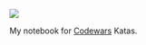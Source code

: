 ![](https://www.codewars.com/users/ambethia/badges/large)

My notebook for [Codewars](http://www.codewars.com) Katas.
